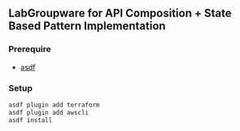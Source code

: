 ## LabGroupware for API Composition + State Based Pattern Implementation

### Prerequire
- [asdf](./setup_asdf.md)


### Setup
``` sh
asdf plugin add terraform
asdf plugin add awscli
asdf install
```